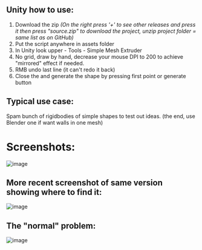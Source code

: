 Unity how to use:
-
1. Download the zip *(On the right press '+' to see other releases and press it then press "source.zip" to download the project, unzip project folder = same list as on GitHub)*
2. Put the script anywhere in assets folder 
3. In Unity look upper - Tools - Simple Mesh Extruder
4. No grid, draw by hand, decrease your mouse DPI to 200 to achieve "mirrored" effect if needed.
5. RMB undo last line (it can't redo it back)
6. Close the and generate the shape by pressing first point or generate button

Typical use case:
-
Spam bunch of rigidbodies of simple shapes to test out ideas. (the end, use Blender one if want walls in one mesh)

# Screenshots:

![image](https://github.com/user-attachments/assets/dd4ba2c3-4421-4d66-a031-aa04d5dc2d61)

More recent screenshot of same version showing where to find it:
-
![image](https://github.com/user-attachments/assets/d825bb8d-eb41-48eb-908a-199a8ef31fa7)

The "normal" problem:
-
![image](https://github.com/user-attachments/assets/53a15831-030a-4046-a581-f17b9f23eb88)


